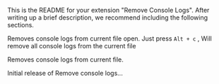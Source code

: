 This is the README for your extension "Remove Console Logs". After writing up a brief description, we recommend including the following sections.

Removes console logs from current file open. Just press `Alt + c` , Will remove all console logs from the current file

Removes console logs from current file.

Initial release of Remove console logs...
